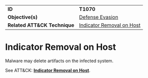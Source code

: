 |||
|---------|------------------------|
|**ID**|**T1070**|
|**Objective(s)**| [Defense Evasion](https://github.com/MBCProject/mbc-markdown/tree/master/defense-evasion)|
|**Related ATT&CK Technique**|[Indicator Removal on Host](https://attack.mitre.org/techniques/T1070)|


Indicator Removal on Host
=========================
Malware may delete artifacts on the infected system. 

See ATT&CK: [**Indicator Removal on Host**](https://attack.mitre.org/techniques/T1070).